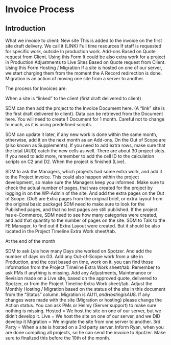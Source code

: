 # Invoice Process

## Introduction
What we invoice to client:
New site
This is added to the invoice on the first site draft delivery. We call it (LINK)
Full time resources
If staff is requested for specific work, outside In production work.
Add-ons
Based on Quote request from Client. Using this Form
It could be also extra work for a project in Production
Adjustments to Live Sites
Based on Quote request from Client. Using this Form
Hosting / Migration
If a site is hosted on one of our server, we start charging them from the moment the A Record redirection is done.
Migration is an action of moving one site from a server to another.

The process for Invoices are:

When a site is “linked” to the client (first draft delivered to client)

SDM can then add the project to the Invoice Document here. (A “link” site is the first draft delivered to client). Data can be retrieved from the Document here. You will need to create 1 Document for 1 month.
Careful not to change to much, as it is using predefined scripts.

SDM can update it later, if any new work is done within the same month, otherwise, add it on the next month as an Add-ons.
On the Out of Scope are (also known as Supplements). If you need to add extra rows, make sure that the total (AUD) catch the new cells as well.
There are about 30 project slots. If you need to add more, remember to add the cell ID to the calculation scripts on C2 and D2.
When the project is finished (Live). 

SDM to ask the Managers, which projects had some extra work, and add it to the Project invoice. This could also happen within the project development, so make sure the Managers keep you informed.
Make sure to check the actual number of pages, that was created for the project by logging in on the WP-Admin of  the site. And add the extra pages on the Out of Scope. (OoS are Extra pages from the original brief, or extra layout from the original basic package)
SDM need to make sure to look for the Published pages, and that no test pages are still published.
If the project has e-Commerce, SDM need to see how many categories were created, and add that quantity to the number of pages on the site.
SDM to Talk to the FE Manager, to find out if Extra Layout were created. But it should be also located in the Project Timeline Extra Work sheet/tab.

At the end of the month

SDM to ask Lyle how many Days she worked on Spotzer. And add the number of days on G3.
Add any Out-of-Scope work from a site in Production, and the cost based on time, work on it. you can find those information from the Project Timeline Extra Work sheet/tab. Remember to ask PMs if anything is missing.
Add any Adjustments, Maintenance or Revision made on a Live site, based on the approved quote, delivered to Spotzer, or from the Project Timeline Extra Work sheet/tab.
Adjust the Monthly Hosting / Migration based on the status of the site in this document from the “Status” column. Migration is AU$11, and Hosting is AU$8. If any changes were made with the site (Migration or hosting) please change the Action status. You can ask PMs or Helmy (Server support) to make sure nothing is missing.
Hosted = We host the site on one of our server, but we didn’t develop it.
Live = We host the site on one of our server, and we DID develop it
Migration = We migrate the site from one server to another.
3rd Party = When a site is hosted on a 3rd party server.
Inform Ryan, when you are done compiling all projects, so he can send the invoice to Spotzer. Make sure to finalized this before the 10th of the month.


